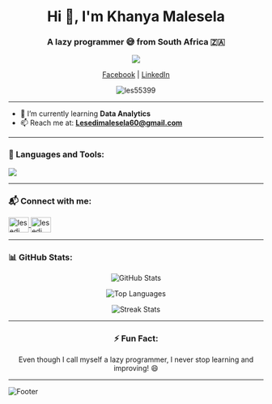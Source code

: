 <h1 align="center">Hi 👋, I'm Khanya Malesela</h1>
<h3 align="center">A lazy programmer 😅 from South Africa 🇿🇦</h3>

<p align="center">
  <img src="https://readme-typing-svg.demolab.com/?lines=Self-taught+Programmer;Aspiring+Data+Analyst;Lover+of+Code+%26+Coffee&center=true&width=500&height=50">
</p>

<p align="center">
  <a href="https://www.facebook.com/known.boy.771" target="_blank">Facebook</a> | 
  <a href="https://www.linkedin.com/in/lesedi-malesela" target="_blank">LinkedIn</a>
</p>

<p align="center">
  <img src="https://komarev.com/ghpvc/?username=les55399&label=Profile%20views&color=0e75b6&style=flat" alt="les55399" />
</p>

---

- 🌱 I’m currently learning **Data Analytics**
- 📫 Reach me at: **Lesedimalesela60@gmail.com**

---

<h3 align="left">🧠 Languages and Tools:</h3>

<p align="left">
  <img src="https://skillicons.dev/icons?i=cpp,cs,java,python,bash,nodejs,react,nextjs,postgresql,oracle,matlab,qt,graphql,unity,illustrator,css,gatsby" />
</p>

---

<h3 align="left">📬 Connect with me:</h3>
<p align="left">
  <a href="https://www.linkedin.com/in/lesedi-malesela" target="_blank">
    <img align="center" src="https://cdn.jsdelivr.net/npm/simple-icons@v3/icons/linkedin.svg" alt="lesedi malesela" height="30" width="40" />
  </a>
  <a href="https://www.facebook.com/known.boy.771" target="_blank">
    <img align="center" src="https://cdn.jsdelivr.net/npm/simple-icons@v3/icons/facebook.svg" alt="lesedi malesela" height="30" width="40" />
  </a>
</p>

---

<h3 align="left">📊 GitHub Stats:</h3>

<p align="center">
  <img src="https://github-readme-stats.vercel.app/api?username=les55399&show_icons=true&theme=tokyonight" alt="GitHub Stats" />
</p>

<p align="center">
  <img src="https://github-readme-stats.vercel.app/api/top-langs/?username=les55399&layout=compact&theme=tokyonight&langs_count=5" alt="Top Languages" />
</p>

<p align="center">
  <img src="https://github-readme-streak-stats.herokuapp.com/?user=les55399&theme=tokyonight" alt="Streak Stats" />
</p>

---

<h3 align="center">⚡ Fun Fact:</h3>
<p align="center">Even though I call myself a lazy programmer, I never stop learning and improving! 😄</p>

---

![Footer](https://capsule-render.vercel.app/api?type=waving&color=gradient&height=100&section=footer)


